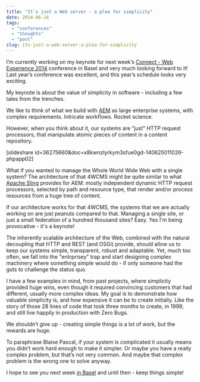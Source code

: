 ```yaml
---
title: "It's just a Web server - a plea for simplicity"
date: 2014-06-16
tags: 
  - "conferences"
  - "thoughts"
  - "post"
slug: its-just-a-web-server-a-plea-for-simplicity
---
```


I’m currently working on my keynote for next week’s [Connect - Web Experience 2014](http://www.connectcon.ch/ "Connect - Web Experience") conference in Basel and very much looking forward to it! Last year’s conference was excellent, and this year’s schedule looks very exciting.

My keynote is about the value of simplicity in software - including a few tales from the trenches.

We like to think of what we build with [AEM](adobe.com/go/aem "AEM") as large enterprise systems, with complex requirements. Intricate workflows. Rocket science.

However, when you think about it, our systems are “just” HTTP request processors, that manipulate atomic pieces of content in a content repository.

\[slideshare id=36275660&doc=x8kwnzlyrkym3sfue0gd-140625011026-phpapp02\]

What if you wanted to manage the Whole World Wide Web with a single system? The architecture of that 4WCMS might be quite similar to what [Apache Sling](http://sling.apache.org/ "Apache Sling") provides for AEM: mostly independent dynamic HTTP request processors, selected by path and resource type, that render and/or process resources from a huge tree of content.

If our architecture works for that 4WCMS, the systems that we are actually working on are just peanuts compared to that. Managing a single site, or just a small federation of a hundred thousand sites? Easy. Yes I'm being provocative - it's a keynote!

The inherently scalable architecture of the Web, combined with the natural decoupling that HTTP and REST (and OSGi) provide, should allow us to keep our systems simple, transparent, robust and adaptable. Yet, much too often, we fall into the "entrprisey" trap and start designing complex machinery where something simple would do - if only someone had the guts to challenge the status quo.

I have a few examples in mind, from past projects, where simplicity provided huge wins, even though it required convincing customers that had different, usually more complex ideas. My goal is to demonstrate how valuable simplicity is, and how expensive it can be to create initially. Like the story of those 28 lines of code that took three months to create, in 1999, and still live happily in production with Zero Bugs.

We shouldn’t give up - creating simple things is a lot of work, but the rewards are huge.

To paraphrase Blaise Pascal, if your system is complicated it usually means you didn’t work hard enough to make it simpler. Or maybe you have a really complex problem, but that’s not very common. And maybe that complex problem is the wrong one to solve anyway.

I hope to see you next week [in Basel](http://www.connectcon.ch/ "Connect 2014") and until then - keep things simple!
